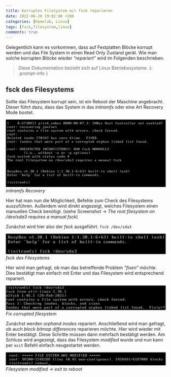 ```yaml
---
title: Korruptes Filesystem mit fsck reparieren
date: 2022-06-20 19:02:00 +200
categories: [Homelab, Linux]
tags: [fsck,filesystem,linux]
comments: true
---
```



Gelegentlich kann es vorkommen, dass auf Festplatten Blöcke korrupt werden und das File System in einen Read Only Zustand gerät. Wie man solche korrupten Blöcke wieder *“repariert”* wird im Folgenden beschrieben.


> Diese Dokumentation bezieht sich auf Linux Betriebssysteme.
{: .prompt-info }

## fsck des Filesystems

Sollte das Filesystem korrupt sein, ist ein Reboot der Maschine angebracht. Dieser führt dazu, dass das System in das *initramfs* oder eine Art Recovery Mode bootet. 

 ![initramfs Recovery](https://github.com/blaugrau90/blaugrau90.github.io/blob/main/assets/img/postimg/2022-06-20-fsck/01-initramfs-Recovery.png?raw=true)
 _initramfs Recovery_

Hier hat man nun die Möglichkeit, Befehle zum Check des Filesystems auszuführen. Außerdem wird direkt angezeigt, welches Filesystem einen manuellen Check benötigt. (siehe Screenshot → *The root filesystem on /dev/sda3 requires a manual fsck*) 

Zunächst wird hier also der *fsck* ausgeführt. `fsck /dev/sda3`

 ![fsck des Filesystems](https://github.com/blaugrau90/blaugrau90.github.io/blob/main/assets/img/postimg/2022-06-20-fsck/02-fsck-des-Filesystems.png?raw=true)
 _fsck des Filesystems_

Hier wird man gefragt, ob man das betreffende Problem *“fixen”* möchte. Dies bestätigt man einfach mit Enter und das Filesystem wird entsprechend repariert.

 ![Fix corrupted filesystem](https://github.com/blaugrau90/blaugrau90.github.io/blob/main/assets/img/postimg/2022-06-20-fsck/03-Fix-corrupted-filesystem.png?raw=true)
 _Fix corrupted filesystem_

Zunächst werden *orphand inodes* repariert. Anschließend wird man gefragt, ob auch *block bitmap differences* reparieren möchte. Hier wird wieder mit Enter bestätigt. Diese Schritte müssen dann mehrfach bestätigt werden. Am Schluss wird angezeigt, dass das Filesystem *modified* wurde und nun kann per `exit` Befehl einfach neugestartet werden. 

 ![Filesystem modified -> exit to reboot](https://github.com/blaugrau90/blaugrau90.github.io/blob/main/assets/img/postimg/2022-06-20-fsck/04-Filesystem-modified.png?raw=true)
 _Filesystem modified -> exit to reboot_


